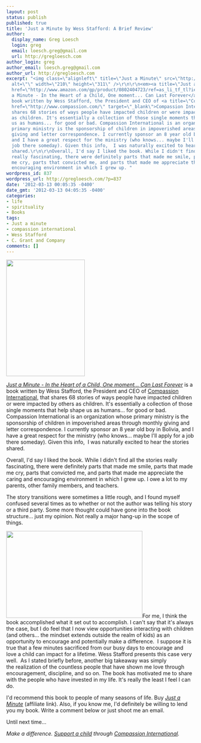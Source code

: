 ```yaml
---
layout: post
status: publish
published: true
title: 'Just a Minute by Wess Stafford: A Brief Review'
author:
  display_name: Greg Loesch
  login: greg
  email: loesch.greg@gmail.com
  url: http://gregloesch.com
author_login: greg
author_email: loesch.greg@gmail.com
author_url: http://gregloesch.com
excerpt: "<img class=\"alignleft\" title=\"Just a Minute\" src=\"http://img2.imagesbn.com/images/118560000/118567803.JPG\"
  alt=\"\" width=\"210\" height=\"311\" />\r\n\r\n<em><a title=\"Just a Minute - Amazon\"
  href=\"http://www.amazon.com/gp/product/0802404723/ref=as_li_tf_tl?ie=UTF8&amp;tag=grlomatitranm-20&amp;linkCode=as2&amp;camp=1789&amp;creative=9325&amp;creativeASIN=0802404723\">Just
  a Minute - In the Heart of a Child, One moment... Can Last Forever</a></em> is a
  book written by Wess Stafford, the President and CEO of <a title=\"Compassion\"
  href=\"http://www.compassion.com/\" target=\"_blank\">Compassion International</a>, that
  shares 68 stories of ways people have impacted children or were impacted by others
  as children. It's essentially a collection of those single moments that help shape
  us as humans... for good or bad. Compassion International is an organization whose
  primary ministry is the sponsorship of children in impoverished areas through monthly
  giving and letter correspondence. I currently sponsor an 8 year old boy in Bolivia,
  and I have a great respect for the ministry (who knows... maybe I'll apply for a
  job there someday). Given this info,  I was naturally excited to hear the stories
  shared.\r\n\r\nOverall, I'd say I liked the book. While I didn't find all the stories
  really fascinating, there were definitely parts that made me smile, parts that made
  me cry, parts that convicted me, and parts that made me appreciate the caring and
  encouraging environment in which I grew up. "
wordpress_id: 837
wordpress_url: http://gregloesch.com/?p=837
date: '2012-03-13 00:05:35 -0400'
date_gmt: '2012-03-13 04:05:35 -0400'
categories:
- life
- spirituality
- Books
tags:
- Just a minute
- compassion international
- Wess Stafford
- C. Grant and Company
comments: []
---
```

<p><img class="alignleft" title="Just a Minute" src="http://img2.imagesbn.com/images/118560000/118567803.JPG" alt="" width="210" height="311" /></p>
<p><em><a title="Just a Minute - Amazon" href="http://www.amazon.com/gp/product/0802404723/ref=as_li_tf_tl?ie=UTF8&amp;tag=grlomatitranm-20&amp;linkCode=as2&amp;camp=1789&amp;creative=9325&amp;creativeASIN=0802404723">Just a Minute - In the Heart of a Child, One moment... Can Last Forever</a></em> is a book written by Wess Stafford, the President and CEO of <a title="Compassion" href="http://www.compassion.com/" target="_blank">Compassion International</a>, that shares 68 stories of ways people have impacted children or were impacted by others as children. It's essentially a collection of those single moments that help shape us as humans... for good or bad. Compassion International is an organization whose primary ministry is the sponsorship of children in impoverished areas through monthly giving and letter correspondence. I currently sponsor an 8 year old boy in Bolivia, and I have a great respect for the ministry (who knows... maybe I'll apply for a job there someday). Given this info,  I was naturally excited to hear the stories shared.</p>
<p>Overall, I'd say I liked the book. While I didn't find all the stories really fascinating, there were definitely parts that made me smile, parts that made me cry, parts that convicted me, and parts that made me appreciate the caring and encouraging environment in which I grew up. <a id="more"></a><a id="more-837"></a>I owe a lot to my parents, other family members, and teachers.</p>
<p>The story transitions were sometimes a little rough, and I found myself confused several times as to whether or not the author was telling his story or a third party. Some more thought could have gone into the book structure… just my opinion. Not really a major hang-up in the scope of things.</p>
<p><a href="www.compassion.com"><img class="alignright" title="Compassion Internation" src="http://aplacetobelong.com/images/Image/user/4A%20Helping%20Others/compassion_2.jpg" alt="" width="364" height="232" /></a>For me, I think the book accomplished what it set out to accomplish. I can't say that it's always the case, but I do feel that I now view opportunities interacting with children (and others… the mindset extends outside the realm of kids) as an opportunity to encourage and potentially make a difference.  I suppose it is true that a few minutes sacrificed from our busy days to encourage and love a child can impact for a lifetime. Wess Stafford presents this case very well.  As I stated briefly before, another big takeaway was simply the realization of the countless people that have shown me love through encouragement, discipline, and so on. The book has motivated me to share with the people who have invested in my life. It's really the least I feel I can do.</p>
<p>I'd recommend this book to people of many seasons of life. Buy<em> <a title="Just a Minute" href="http://www.amazon.com/gp/product/0802404723/ref=as_li_tf_tl?ie=UTF8&amp;tag=grlomatitranm-20&amp;linkCode=as2&amp;camp=1789&amp;creative=9325&amp;creativeASIN=0802404723">Just a Minute</a></em> (affiliate link). Also, if you know me, I'd definitely be willing to lend you my book. Write a comment below or just shoot me an email.</p>
<p>Until next time...</p>
<p><em>Make a difference. <a title="Support a child" href="http://www.compassion.com/sponsor_a_child/default.htm">Support a child</a> through <a title="Compassion International" href="http://compassion.com">Compassion International</a>.</em></p>
<p>&nbsp;</p>
